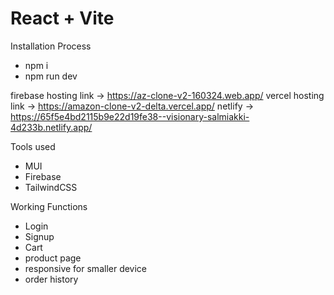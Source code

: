 # React + Vite

Installation Process
* npm i
* npm run dev

firebase hosting link -> https://az-clone-v2-160324.web.app/
vercel hosting link -> https://amazon-clone-v2-delta.vercel.app/
netlify -> https://65f5e4bd2115b9e22d19fe38--visionary-salmiakki-4d233b.netlify.app/

Tools used 
* MUI
* Firebase
* TailwindCSS

Working Functions
* Login
* Signup
* Cart
* product page
* responsive for smaller device
* order history
